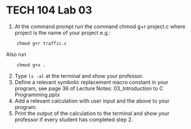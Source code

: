 # TECH 104 Lab 03

1.  At the command prompt run the command chmod g+r project.c where project is
    the name of your project e.g.:
```shell
    chmod g+r traffic.c
```
Also run
```shell
    chmod g+x .
```
2.  Type `ls -al` at the terminal and show your professor.
3.  Define a relevant symbolic replacement macro constant in your program, see
    page 36 of Lecture Notes: 03_Introduction to C Programming.pptx
4.  Add a relevant calculation with user input and the above to your program.
5.  Print the output of the calculation to the terminal and show your professor if every student has completed step 2.
